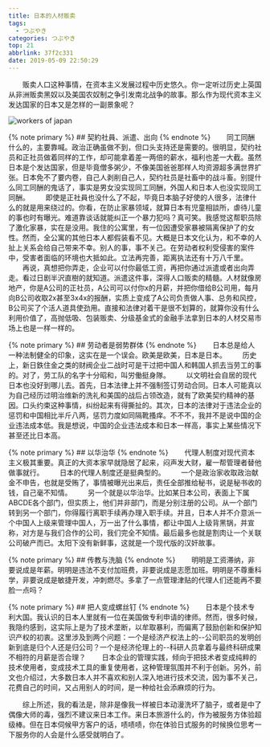 ```yaml
---
title: 日本的人材贩卖
tags:
  - つぶやき
categories: つぶやき
top: 21
abbrlink: 37f2c331
date: 2019-05-09 22:50:29
---
```

&emsp;&emsp;贩卖人口这种事情，在资本主义发展过程中历史悠久。你一定听过历史上英国从非洲贩卖黑奴以及美国农奴制之争引发南北战争的故事。那么作为现代资本主义发达国家的日本又是怎样的一副景象呢？

![workers of japan](https://picsource-1259072117.cos.ap-tokyo.myqcloud.com/picsource/worker%20of%20japan.jpeg)
<!--more-->

{% note primary %}
    ## 契約社員、派遣、出向
{% endnote %}
&emsp;&emsp;同工同酬什么的，主要靠喊。政治正确虽做不到，但口头支持还是需要的。很明显，契约社员和正社员做着同样的工作，却可能拿着差一两倍的薪水，福利也差一大截。虽然日本是个发达国家，但是毕竟僧多粥少，不像美国爸爸那样人均资源超多满世界扩张。日本免不了要内卷，自己人剥削自己人，契约社员是社畜中的战斗畜。别提什么同工同酬的鬼话了，事实是男女没实现同工同酬，外国人和日本人也没实现同工同酬。
&emsp;&emsp;即使是正社員也没什么了不起，毕竟日本脑子好使的人很多，法律什么的就是用来绕过的。你看，在防止家暴领域，就算日本有児童相談所，虐待儿童的事也时有曝光。难道靠谈话就能纠正一个暴力犯吗？真可笑。我感觉这帮职员除了激化家暴，实在是没用。我住的公寓里，有一位因遭受家暴被隔离保护了的女性。然而，全公寓的其他日本人都假装看不见。大概是日本文化认为，和不幸的人扯上关系会给自己带来不幸。别人的事，事不关己。在劳动者权利受侵害的案件中，受害者面临的环境也大抵如此。立法再完善，距离执法还有十万八千里。
&emsp;&emsp;再说，真想把你弄走，企业可以付你最低工资，再把你通过派遣或者出向弄走。看过日剧半沢直樹的就知道。派遣这件事，深得人口贩卖的精髓。人材就像房地产，你是A公司的正社员，A公司可以付你x的月薪，并把你借给B公司用，每月向B公司收取2x甚至3x4x的报酬，实质上变成了A公司负责做人事、总务和风控，B公司买了个活人道具使劲用。直接和法律对着干是很不划算的，就算你没有什么利用价值了，高抛低吸、包装贩卖、分级基金式的金融手法拿到日本的人材交易市场上也是一样一样的。

{% note primary %}
    ## 劳动者是弱势群体
{% endnote %}
&emsp;&emsp;日本总是给人一种法制健全的印象，这实在是一个误会。欧美是欧美，日本是日本。
&emsp;&emsp;历史上，新日鉄住金之类的财阀企业二战时可是干过把中国人和韩国人抓去当劳工的事的。对了，劳工队的名字十分昭和，叫労働挺身隊。
&emsp;&emsp;以文明社会自居的现代日本也没好到哪儿去。首先，日本法律上并不强制签订劳动合同。日本人可能真以为自己经历过明治维新的洗礼和美国的战后占领改造，就有了欧美契约精神的基因。口头约束这种事情，纠纷起来有得撕扯的。其次，日本的法律对于违法企业的惩罚和中国相比半斤八两，惩罚力度如同隔靴搔痒。不不不，我并不是说中国的企业违法成本低。我是想说，中国的企业违法成本和日本一样高，事实上某些情况下甚至还比日本高。

{% note primary %}
    ## 以华治华
{% endnote %}
&emsp;&emsp;代理人制度对现代资本主义极其重要。真正的大资本家早就隐居了起来，闷声发大财，雇一帮管理者替他做事就行。
&emsp;&emsp;日本的代理人制度还是挺典型的。
&emsp;&emsp;一个是政治家收取政治献金不申告，也就是受贿了，事情被曝光出来后，责任全部推给秘书，说是秘书收的钱，自己毫不知情。
&emsp;&emsp;另一个就是以华治华。比如某日本公司，表面上下属ABCDE各个部门，但实质上，他们并非部门，而是分别注册的公司。从一个部门转到另一个部门，你得履行离职手续再办理入职手续。并且，日本人并不介意派一个中国人上级来管理中国人，万一出了什么事情，都让中国人上级背黑锅，并宣称，对方是与我们合作的公司，我们完全不知情。最后最多也就是割肉让一个关联公司破产而已。太阳下没有新鲜事，这就是一个现代版的汉奸故事。

{% note primary %}
    ## 传教与洗脑
{% endnote %}
&emsp;&emsp;明明是工资滞纳，非要说成是年薪。明明是违法不支付加班费，非要说成是志愿加班。明明是不尊重科学，非要说成是敏捷开发，冲刺燃尽。多拿了一点管理津贴的代理人们还能再不要脸一点吗？

{% note primary %}
    ## 把人变成螺丝钉
{% endnote %}
&emsp;&emsp;日本是个技术专利大国。我认识的日本人里就有一位在美国做专利申请的律师。然而，很多时候，我隐约感到，这实际上是为了技术垄断，以牟取暴利，而偏离了鼓励创新和保护知识产权的初衷。这里涉及到两个问题：一个是经济产权法上的--公司职员的发明创新到底是归个人还是归公司？一个是经济伦理上的--科研人员拿着与最终科研成果不相符的月薪是否合理？
&emsp;&emsp;日本企业的管理实践，倾向于把技术者变成纯粹的技术使用者，变成技术工具的重复使用者，这种管理氛围并不利于创新。另外，前文也介绍过，大多数日本人并不喜欢和别人深入地进行技术交流，因为事不关己，花费自己的时间，又占用别人的时间，是一种给社会添麻烦的行为。


&emsp;&emsp;综上所述，我的看法是，除非是像我一样被日本动漫洗坏了脑子，或者是中了偶像大师的毒，强烈不建议来日本工作。来日本旅游什么的，作为被服务方体验超级棒。但在日本伺候甲方客户的话，啧啧啧，你在体验日式服务的时候换位思考一下服务你的人会是什么感受就明白了。